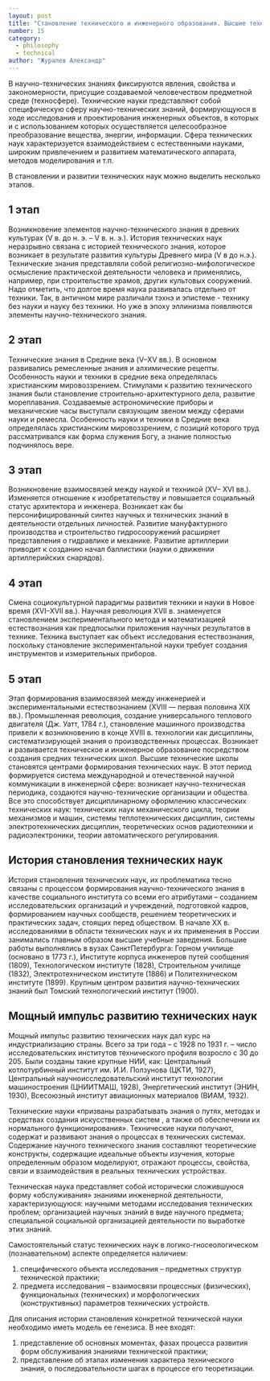 ```yaml
---
layout: post
title: "Становление технического и инженерного образования. Высшие технические школы как центры формирования технических наук."
number: 15
category:
  - philosophy
  - technical
author: "Журалев Александр"
---
```


В научно-технических знаниях фиксируются явления, свойства и
закономерности, присущие создаваемой человечеством предметной среде
(техносфере). Технические науки представляют собой специфическую сферу
научно-технических знаний, формирующуюся в ходе исследования и
проектирования инженерных объектов, в которых и с использованием
которых осуществляется целесообразное преобразование вещества, энергии,
информации. Сфера технических наук характеризуется взаимодействием с
естественными науками, широким привлечением и развитием
математического аппарата, методов моделирования и т.п.

В становлении и развитии технических наук можно выделить несколько
этапов.

## 1 этап
Возникновение элементов научно-технического знания в
древних культурах (V в. до н. э. – V в. н. э.). История технических наук
неразрывно связана с историей технического знания, которое возникает в
результате развития культуры Древнего мира (V в до н.э.). Технические
знания представляли собой религиозно-мифологическое осмысление
практической деятельности человека и применялись, например, при
строительстве храмов, других культовых сооружений. Надо отметить, что
долгое время наука развивалась отдельно от техники. Так, в античном мире
различали тэхнэ и эпистеме - технику без науки и науку без техники. Но уже
в эпоху эллинизма появляются элементы научно-технического знания.

## 2 этап
Технические знания в Средние века (V–XV вв.). В основном
развивались ремесленные знания и алхимические рецепты. Особенность науки
и техники в средние века определялась христианским мировоззрением.
Стимулами к развитию технического знания были становление строительно-архитектурного дела, развитие мореплавания. Создаваемые астрономические
приборы и механические часы выступали связующим звеном между сферами
науки и ремесла. Особенность науки и техники в Средние века определялась
христианским мировоззрением, с позиций которого труд рассматривался как
форма служения Богу, а знание полностью подчинялось вере.

## 3 этап
Возникновение взаимосвязей между наукой и техникой (XV–
XVI вв.). Изменяется отношение к изобретательству и повышается
социальный статус архитектора и инженера. Возникает как бы
персонифицированный синтез научных и технических знаний в деятельности
отдельных личностей. Развитие мануфактурного производства и
строительство гидросооружений расширяет представления о гидравлике и
механике. Развитие артиллерии приводит к созданию начал баллистики (науки
о движении артиллерийских снарядов).

## 4 этап
Смена социокультурной парадигмы развития техники и науки
в Новое время (XVI–XVII вв.). Научная революция XVII в. знаменуется
становлением экспериментального метода и математизацией естествознания
как предпосылки приложения научных результатов в технике. Техника
выступает как объект исследования естествознания, поскольку становление
экспериментальной науки требует создания инструментов и измерительных
приборов.

## 5 этап
Этап формирования взаимосвязей между инженерией и
экспериментальными естествознанием (XVIII — первая половина XIX вв.).
Промышленная революция, создание универсального теплового двигателя
(Дж. Уатт, 1784 г.), становление машинного производства привели к
возникновению в конце XVIII в. технологии как дисциплины,
систематизирующей знания о производственных процессах. Возникает и
развивается техническое и инженерное образование посредством создания
средних технических школ. Высшие технические школы становятся центрами
формирования технических наук. В этот период формируется система
международной и отечественной научной коммуникации в инженерной сфере:
возникает научно-техническая периодика, создаются научно-технические
организации и общества. Все это способствует дисциплинарному оформлению
классических технических наук: технических наук механического цикла,
теории механизмов и машин, системы теплотехнических дисциплин, системы
электротехнических дисциплин, теоретических основ радиотехники и
радиоэлектроники, теории автоматического регулирования.

## История становления технических наук
История становления технических наук, их проблематика тесно
связаны с процессом формирования научно-технического знания в качестве
социального института со всеми его атрибутами – созданием
исследовательских организаций и учреждений, подготовкой кадров,
формированием научных сообществ, решением теоретических и практических
задач, стоящих перед обществом. В начале XX в. исследованиями в области
технических наук и их применения в России занимались главным образом
высшие учебные заведения. Большие работы выполнялись в вузах СанктПетербурга: Горном училище (основано в 1773 г.), Институте корпуса
инженеров путей сообщения (1809), Технологическом институте (1828),
Строительном училище (1832), Электротехническом институте (1886) и
Политехническом институте (1899). Крупным центром развития научно-технических знаний был Томский технологический институт (1900).

## Мощный импульс развитию технических наук
Мощный импульс развитию технических наук дал курс на
индустриализацию страны. Всего за три года – с 1928 по 1931 г. – число
исследовательских институтов технического профиля возросло с 30 до 205.
Были созданы такие крупные НИИ, как: Центральный котлотурбинный
институт им. И.И. Ползунова (ЦКТИ, 1927), Центральный научноисследовательский институт технологии машиностроения (ЦНИИТМАШ,
1928), Энергетический институт (ЭНИН, 1930), Всесоюзный институт
авиационных материалов (ВИАМ, 1932).

Технические науки «призваны разрабатывать знания о путях, методах и
средствах создания искусственных систем , а также об обеспечении их
нормального функционирования». Технические науки получают, содержат и
развивают знания о процессах в технических системах. Содержание научного
технического знания составляют теоретические конструкты, содержащие
идеальные объекты изучения, которые определенным образом моделируют,
отражают процессы, свойства, связи и взаимодействия в реальных
технических устройствах.

Техническая наука представляет собой исторически сложившуюся
форму «обслуживания» знаниями инженерной деятельности,
характеризующуюся: научными методами исследования технических
проблем; организацией научных знаний в виде научного предмета;
специальной социальной организацией деятельности по выработке этих
знаний.

Самостоятельный статус технических наук в логико-гносеологическом
(познавательном) аспекте определяется наличием:
1. специфического объекта исследования – предметных структур технической практики;
2. предмета исследования – взаимосвязи процессных (физических), функциональных (технических) и морфологических (конструктивных) параметров технических устройств.

Для описания истории становления конкретной технической науки необходимо иметь модель ее генезиса.
В нее входят:
1. представление об основных моментах, фазах процесса развития форм обслуживания знаниями технической практики;
2. представление об этапах изменения характера технического знания, о последовательности шагах в процессе его теоретизации.
